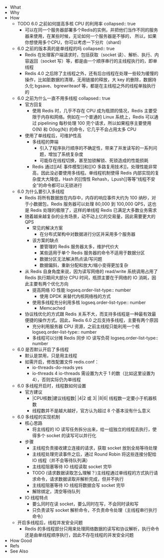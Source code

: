 - What
- Why
- How
	- TODO 6.0 之前如何提高多核 CPU 的利用率
	  collapsed:: true
		- 可以在同一个服务器部署多个Redis的实例，并把他们当作不同的服务器来使用，在某些时候，无论如何一个服务器是不够的， 所以，如果你想使用多个CPU，你可以考虑一下分片（shard）
	- 6.0 之前的版本真的是单线程的吗
	  collapsed:: true
		- Redis 在处理客户端请求时，包括获取（socket 读）、解析、执行、内容返回（socket 写）等，都是由一个顺序串行的主线程执行的，即单线程
		- Redis 4.0 之后除了主线程之外，还有后台线程在处理一些较为缓慢的操作，比如脏数据的清理，无用链接的释放，大 key 的删除，数据持久化 bgsave、bgrewriteaof 等，都是在主线程之外的线程单独执行的
	- 6.0 之前为什么一直不用多线程
	  collapsed:: true
		- 官方回复
			- 使用 Redis 时，几乎不存在 CPU 成为瓶颈的情况，Redis 主要受限于内存和网络。例如在一个普通的 Linux 系统上，Redis 可以通过 pipelining 每秒处理 100 完个请求，所以如果程序主要使用 O(N) 和 O(log(N)) 的命令，它几乎不会占用太多 CPU
		- 使用了单线程后，可维护性高
			- 多线程的弊端
				- 引入了程序执行顺序的不确定性，带来了并发读写的一系列问题，增加了系统复杂度
				- 可能存在线程切换，甚至加锁解锁、死锁造成的性能损耗
			- Redis 通过[[AE 事件模型]]和[[IO 多路复用技术]]，处理性能非常高，因此没必要使用多线程。单线程机制使得 Redis 内部实现的复杂度大大降低，Hash 的[[惰性 Rehash，Lpush]]等等“线程不安全”的命令都可以无锁进行
	- 6.0 为什么要引入多线程
		- Redis 将所有数据放在内存中，内存的响应事件大约为 100 纳秒，对于小数据包，Redis 服务器可以处理 80,000 到 100,000 QPS，这也是 Redis 处理的极限了，这样的单线程 Redis 已满足大多数业务需求
		- 随着越来越复杂的业务场景，动不动上亿的交易量，因此需要更大的 QPS
			- 常见的解决方案
				- 在分布式架构中对数据进行分区并采用多个服务器
			- 该方案的缺点
				- 要管理的 Redis 服务器太多，维护代价大
				- 某些适用于单个 Redis 服务器的命令不适用于数据分区
				- 数据分区无法解决热点读/写问题
				- 数据偏斜，重新分配和放大/缩小变得更加复杂
		- 从 Redis 自身角度来说，因为读写网络的 read/write 系统调用占用了 Redis 执行期间大部分 CPU 时间，瓶颈主要在于网络的 IO 消耗，因此主要有两个优化方向
			- 提高网络 IO 性能
			  logseq.order-list-type:: number
				- 使用 DPDK 来替代内核网络栈的方式
			- 使用多线程充分利用多核
			  logseq.order-list-type:: number
				- Memcached
		- 协议栈优化的方式跟 Redis 关系不大，而支持多线程是一种最有效最便捷的操作方式。因此，Redis 6.0 之后支持多线程，主要有两个原因
			- 充分利用服务器 CPU 资源，之前主线程只能利用一个核
			  logseq.order-list-type:: number
			- 多线程可以分摊 Redis 同步 IO 读写负荷
			  logseq.order-list-type:: number
	- 6.0 是否默认开启了多线程
		- 默认是禁用，只是用主线程
		- 如需开启，修改配置文件 redis.conf：
			- io-threads-do-reads yes
			- io-threads 4
			  io-threads 需设置为大于 1 的数（比如这里设置为 4），否则实际仍为单线程
	- 6.0 多线程开启时，线程数如何设置
		- 官方建议
			- |CPU核数|建议线程数|
			  |4|2 或 3|
			  |8|6|
			  线程数一定要小于机器核数
			- 线程数并不是越大越好，官方认为超过 8 个基本没有什么意义
	- 6.0 多线程的实现机制
		- 核心思路
			- 将主线程的 IO 读写任务拆分出来，给一组独立的线程去执行，使得多个 socket 的读写可以并行化
		- 步骤
			- 主线程负责接收建立连接的请求，获取 socket 放到全局等待处理
			- 主线程处理完读事件之后，通过 Round Robin 将这些连接分配给 IO 线程（并不会等待队列满）
			- 主线程阻塞等待 IO 线程读取 socket 完毕
			- TODO (请求数据读取怎么理解？)主线程通过单线程的方式执行请求命令，请求数据读取并解析完成，但并不执行
			- 主线程阻塞等待 IO 线程将数据会写 socket 完毕
			- 解除绑定，清空等待队列
		- IO 线程特点
			- 要么同时在读 socket，要么同时在写，不会同时读和写
			- 只负责读写 socket 解析命令，不负责命令处理（主线程串行执行命令）
	- 开启多线程后，线程并发安全问题
		- Redis 的多线程部分只用来处理网络数据的读写和协议解析，执行命令还是由单线程顺序执行，因此不存在线程的并发安全问题
- How Good
- Refs
- See Also